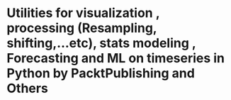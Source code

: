 # Utilities for visualization , processing (Resampling, shifting,...etc), stats modeling , Forecasting and ML on timeseries in Python by PacktPublishing and Others


